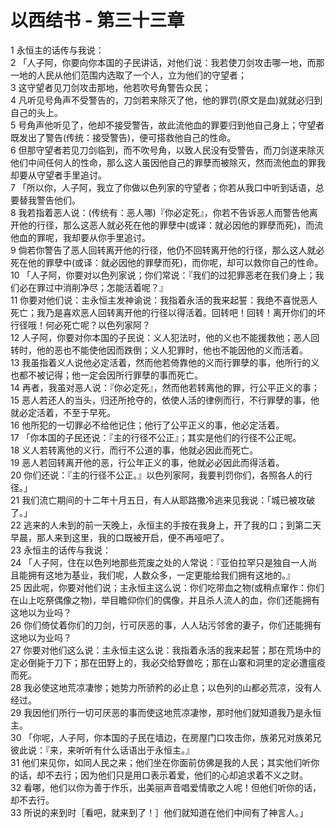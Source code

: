 # 以西结书 - 第三十三章
  
 1 永恒主的话传与我说：  
 2 「人子阿，你要向你本国的子民讲话，对他们说：我若使刀剑攻击哪一地，而那一地的人民从他们范围内选取了一个人，立为他们的守望者；  
 3 这守望者见刀剑攻击那地，他若吹号角警告众民；  
 4 凡听见号角声不受警告的，刀剑若来除灭了他，他的罪罚(原文是血)就就必归到自己的头上。  
 5 号角声他听见了，他却不接受警告，故此流他血的罪要归到他自己身上；守望者既发出了警告(传统：接受警告)，便可搭救他自己的性命。  
 6 但那守望者若见刀剑临到，而不吹号角，以致人民没有受警告，而刀剑遂来除灭他们中间任何人的性命，那么这人虽因他自己的罪孽而被除灭，然而流他血的罪我却要从守望者手里追讨。  
 7 「所以你，人子阿，我立了你做以色列家的守望者；你若从我口中听到话语，总要替我警告他们。  
 8 我若指着恶人说：(传统有：恶人哪)『你必定死』，你若不告诉恶人而警告他离开他的行径，那么这恶人就必死在他的罪孽中(或译：就必因他的罪孽而死)，而流他血的罪呢，我却要从你手里追讨。  
 9 倘若你警告了恶人回转离开他的行径，他仍不回转离开他的行径，那么这人就必死在他的罪孽中(或译：就必因他的罪孽而死)，而你呢，却可以救你自己的性命。  
 10 「人子阿，你要对以色列家说；你们常说：『我们的过犯罪恶老在我们身上；我们必在罪过中消削净尽；怎能活着呢？』  
 11 你要对他们说：主永恒主发神谕说：我指着永活的我来起誓：我绝不喜悦恶人死亡；我乃是喜欢恶人回转离开他的行径以得活着。回转吧！回转！离开你们的坏行径哦！何必死亡呢？以色列家阿？  
 12 人子阿，你要对你本国的子民说：义人犯法时，他的义也不能援救他；恶人回转时，他的恶也不能使他因而跌倒；义人犯罪时，他也不能因他的义而活着。  
 13 我虽指着义人说他必定活着，然而他若倚靠他的义而行罪孽的事，他所行的义也都不被记得；他一定会因所行罪孽的事而死亡。  
 14 再者，我虽对恶人说：『你必定死』，然而他若转离他的罪，行公平正义的事；  
 15 恶人若还人的当头，归还所抢夺的，依使人活的律例而行，不行罪孽的事，他就必定活着，不至于早死。  
 16 他所犯的一切罪必不给他记住；他行了公平正义的事，他必定活着。  
 17 「你本国的子民还说：『主的行径不公正』；其实是他们的行径不公正呢。  
 18 义人若转离他的义行，而行不公道的事，他就必因此而死亡。  
 19 恶人若回转离开他的恶，行公年正义的事，他就必必因此而得活着。  
 20 你们还说：『主的行径不公正。』以色列家阿，我要判罚你们，各照各人的行径。」  
 21 我们流亡期间的十二年十月五日，有人从耶路撒冷逃来见我说：「城已被攻破了。」  
 22 逃来的人未到的前一天晚上，永恒主的手按在我身上，开了我的口；到第二天早晨，那人来到这里，我的口既被开启，便不再哑吧了。  
 23 永恒主的话传与我说：  
 24 「人子阿，住在以色列地那些荒废之处的人常说：『亚伯拉罕只是独自一人尚且能拥有这地为基业，我们呢，人数众多，一定更能给我们拥有这地的。』  
 25 因此呢，你要对他们说；主永恒主这么说：你们吃带血之物(或稍点窜作：你们在山上吃祭偶像之物)，举目瞻仰你们的偶像，并且杀人流人的血，你们还能拥有这地以为业吗？  
 26 你们倚仗着你们的刀剑，行可厌恶的事，人人玷污邻舍的妻子，你们还能拥有这地以为业吗？  
 27 你要对他们这么说：主永恒主这么说：我指着永活的我来起誓；那在荒场中的定必倒毙于刀下；那在田野上的，我必交给野兽吃；那在山寨和洞里的定必遭瘟疫而死。  
 28 我必使这地荒凉凄惨；她势力所骄矜的必止息；以色列的山都必荒凉，没有人经过。  
 29 我因他们所行一切可厌恶的事而使这地荒凉凄惨，那时他们就知道我乃是永恒主。  
 30 「你呢，人子阿，你本国的子民在墙边，在房屋门口攻击你，族弟兄对族弟兄彼此说：『来，来听听有什么话语出于永恒主。』  
 31 他们来见你，如同人民之来；他们坐在你面前仿佛是我的人民；其实他们听你的话，却不去行；因为他们只是用口表示着爱，他们的心却追求着不义之财。  
 32 看哪，他们以你为善于作乐，出美丽声音唱爱情歌之人呢！但他们听你的话，却不去行。  
 33 所说的来到时［看吧，就来到了！］他们就知道在他们中间有了神言人。」